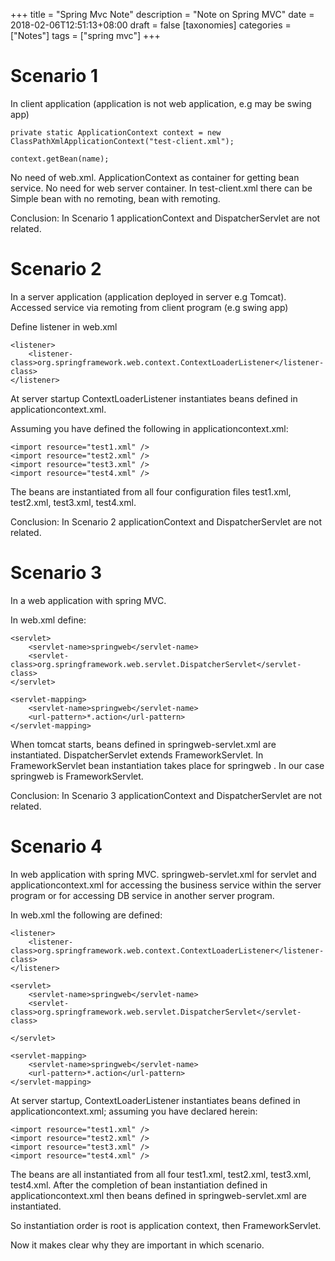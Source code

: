 +++
title = "Spring Mvc Note"
description = "Note on Spring MVC"
date = 2018-02-06T12:51:13+08:00
draft = false
[taxonomies]
categories =  ["Notes"]
tags = ["spring mvc"]
+++

# Scenario 1

In client application (application is not web application, e.g may be swing app)

```
private static ApplicationContext context = new  ClassPathXmlApplicationContext("test-client.xml");

context.getBean(name);
```

No need of web.xml. ApplicationContext as container for getting bean service. No need for web server container. In test-client.xml there can be Simple bean with no remoting, bean with remoting.

Conclusion: In Scenario 1 applicationContext and DispatcherServlet are not related.

# Scenario 2

In a server application (application deployed in server e.g Tomcat). Accessed service via remoting from client program (e.g swing app)

Define listener in web.xml

```
<listener>
    <listener-class>org.springframework.web.context.ContextLoaderListener</listener-class>
</listener>
```

At server startup ContextLoaderListener instantiates beans defined in applicationcontext.xml.

Assuming you have defined the following in applicationcontext.xml:

```
<import resource="test1.xml" />
<import resource="test2.xml" />
<import resource="test3.xml" />
<import resource="test4.xml" />
```

The beans are instantiated from all four configuration files test1.xml, test2.xml, test3.xml, test4.xml.

Conclusion: In Scenario 2 applicationContext and DispatcherServlet are not related.

# Scenario 3

In a web application with spring MVC.

In web.xml define:

```
<servlet>
    <servlet-name>springweb</servlet-name>
    <servlet-class>org.springframework.web.servlet.DispatcherServlet</servlet-class>    
</servlet>

<servlet-mapping>
    <servlet-name>springweb</servlet-name>
    <url-pattern>*.action</url-pattern>
</servlet-mapping>
```

When tomcat starts, beans defined in springweb-servlet.xml are instantiated. DispatcherServlet extends FrameworkServlet. In FrameworkServlet bean instantiation takes place for springweb . In our case springweb is FrameworkServlet.

Conclusion: In Scenario 3 applicationContext and DispatcherServlet are not related.

# Scenario 4

In web application with spring MVC. springweb-servlet.xml for servlet and applicationcontext.xml for accessing the business service within the server program or for accessing DB service in another server program.

In web.xml the following are defined:

```
<listener>
    <listener-class>org.springframework.web.context.ContextLoaderListener</listener-class>
</listener>

<servlet>
    <servlet-name>springweb</servlet-name>
    <servlet-class>org.springframework.web.servlet.DispatcherServlet</servlet-class>

</servlet>

<servlet-mapping>
    <servlet-name>springweb</servlet-name>
    <url-pattern>*.action</url-pattern>
</servlet-mapping>
```

At server startup, ContextLoaderListener instantiates beans defined in applicationcontext.xml; assuming you have declared herein:

```
<import resource="test1.xml" />
<import resource="test2.xml" />
<import resource="test3.xml" />
<import resource="test4.xml" />
```

The beans are all instantiated from all four test1.xml, test2.xml, test3.xml, test4.xml. After the completion of bean instantiation defined in applicationcontext.xml then beans defined in springweb-servlet.xml are instantiated.

So instantiation order is root is application context, then FrameworkServlet.

Now it makes clear why they are important in which scenario.
